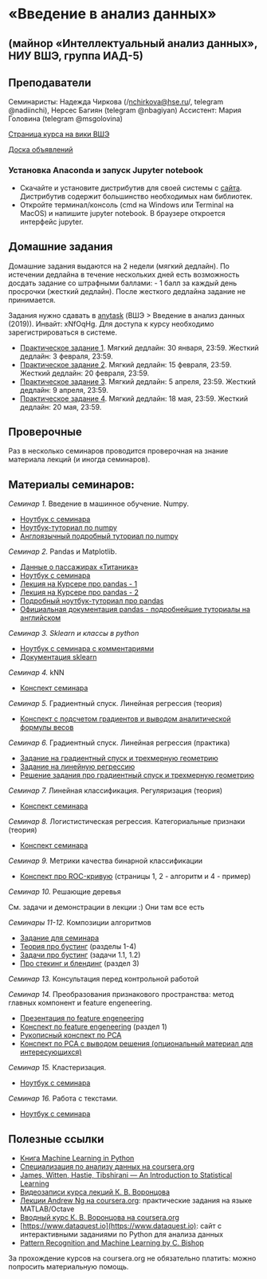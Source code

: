 # «Введение в анализ данных»
## (майнор «Интеллектуальный анализ данных», НИУ ВШЭ, группа ИАД-5)

## Преподаватели
Семинаристы: Надежда Чиркова (/nchirkova@hse.ru/, telegram @nadiinchi), Нерсес Багиян (telegram @nbagiyan)
Ассистент: Мария Головина (telegram @msgolovina)

[Страница курса на вики ВШЭ](http://wiki.cs.hse.ru/Майнор_Интеллектуальный_анализ_данных/Введение_в_анализ_данных)

[Доска объявлений](https://t.me/iad5_2019)

### Установка Anaconda и запуск Jupyter notebook
* Скачайте и установите дистрибутив для своей системы с [сайта](https://www.anaconda.com/download/). Дистрибутив содержит большинство необходимых нам библиотек.
* Откройте терминал/консоль (cmd на Windows или Terminal на MacOS) и напишите jupyter notebook. В браузере откроется интерфейс jupyter.

## Домашние задания
Домашние задания выдаются на 2 недели (мягкий дедлайн). По истечении дедлайна в течение нескольких дней есть возможность досдать задание со штрафными баллами: - 1 балл за каждый день просрочки (жесткий дедлайн). После жесткого дедлайна задание не принимается.

Задания нужно сдавать в [anytask](https://anytask.org) (ВШЭ > Введение в анализ данных (2019)). Инвайт: xNfOqHg. Для доступа к курсу необходимо зарегистрироваться в системе.

* [Практическое задание 1](https://github.com/nadiinchi/iad2019/blob/master/materials/hw_sem1.ipynb). Мягкий дедлайн: 30 января, 23:59. Жесткий дедлайн: 3 февраля, 23:59.
* [Практическое задание 2](https://github.com/nadiinchi/iad2019/blob/master/materials/Homework2.ipynb). Мягкий дедлайн: 15 февраля, 23:59. Жесткий дедлайн: 20 февраля, 23:59.
* [Практическое задание 3](https://github.com/nadiinchi/iad2019/blob/master/materials/homework3.ipynb). Мягкий дедлайн: 5 апреля, 23:59. Жесткий дедлайн: 9 апреля, 23:59.
* [Практическое задание 4](https://github.com/nadiinchi/iad2019/blob/master/materials/homework4_compositions.ipynb). Мягкий дедлайн: 18 мая, 23:59. Жесткий дедлайн: 20 мая, 23:59. 

## Проверочные
Раз в несколько семинаров проводится проверочная на знание материала лекций (и иногда семинаров).

## Материалы семинаров:
*Семинар 1.* Введение в машинное обучение. Numpy.
* [Ноутбук с семинара](https://github.com/nadiinchi/iad2019/blob/master/materials/sem1.ipynb)
* [Ноутбук-туториал по numpy](https://github.com/nadiinchi/HSE_minor_DataAnalysis_seminars_iad16/blob/master/materials/Sem2_NumPy.ipynb)
* [Англоязычный подробный туториал по numpy](http://nbviewer.jupyter.org/github/Atlas7/scipy-tentative-numpy-tutorials/blob/master/tentative-numpy-tutorial.ipynb)

*Семинар 2.* Pandas и Matplotlib.
* [Данные о пассажирах «Титаника»](https://raw.githubusercontent.com/iad34/seminars/master/materials/data_sem1.csv)
* [Ноутбук с семинара](https://github.com/iad-24/seminars/blob/master/materials/seminar_pandas.ipynb)
* [Лекция на Курсере про pandas - 1](https://www.coursera.org/learn/mathematics-and-python/lecture/rcjAW/pandas-data-frame)
* [Лекция на Курсере про pandas - 2](https://www.coursera.org/learn/mathematics-and-python/lecture/lsXAR/pandas-indieksatsiia-i-sieliektsiia)
* [Подробный ноутбук-туториал про pandas](https://github.com/nadiinchi/HSE_minor_DataAnalysis_seminars_iad16/blob/master/materials/Seminar3_pandas.ipynb)
* [Официальная документация pandas - подробнейшие туториалы на английском](http://pandas.pydata.org/pandas-docs/stable/10min.html)

*Семинар 3. Sklearn и классы в python*
* [Ноутбук с семинара с комментариями](https://github.com/nadiinchi/iad2019/blob/master/materials/Seminar_sklearn.ipynb)
* [Документация sklearn](http://scikit-learn.org/stable/index.html)

*Семинар 4.* kNN
* [Конспект семинара](https://github.com/nadiinchi/iad2019/blob/master/materials/seminar_4_knn.pdf)

*Семинар 5.* Градиентный спуск. Линейная регрессия (теория)
* [Конспект с подсчетом градиентов и выводом аналитической формулы весов](https://github.com/esokolov/ml-course-hse/blob/master/2018-fall/seminars/sem03-linregr.pdf)

*Семинар 6.* Градиентный спуск. Линейная регрессия (практика)
* [Задание на градиентный спуск и трехмерную геометрию](https://github.com/iad-24/seminars/blob/master/materials/Seminar5_3d_task.ipynb)
* [Задание на линейную регрессию](https://github.com/nadiinchi/iad2019/blob/master/materials/Seminar_linreg_practice.ipynb)
* [Решение задания про градиентный спуск и трехмерную геометрию](https://github.com/iad-24/seminars/blob/master/materials/Seminar5_3d_solution.ipynb)

*Cеминар 7.* Линейная классификация. Регуляризация (теория)

* [Конспект семинара](https://github.com/nadiinchi/iad2019/blob/master/materials/sem_7.pdf)

*Семинар 8.* Логистистическая регрессия. Категориальные признаки (теория)

* [Конспект семинара](https://github.com/nadiinchi/iad2019/blob/master/materials/sem_8.pdf)

*Семинар 9.* Метрики качества бинарной классификации
* [Конспект про ROC-кривую](https://github.com/esokolov/ml-course-hse/blob/master/2018-fall/seminars/sem05-linclass-metrics.pdf) (страницы 1, 2 - алгоритм и 4 - пример)

*Семинар 10.* Решающие деревья

См. задачи и демонстрации в лекции :) Они там все есть

*Семинары 11-12.* Композиции алгоритмов
* [Задание для семинара](https://github.com/nadiinchi/iad2019/blob/master/materials/sem10_task_ensembles.ipynb)
* [Теория про бустинг](https://github.com/esokolov/ml-course-hse/blob/master/2018-fall/lecture-notes/lecture09-ensembles.pdf) (разделы 1-4)
* [Задачи про бустинг](https://github.com/esokolov/ml-course-hse/blob/master/2018-fall/seminars/sem09-gbm-part1.pdf) (задачи 1.1, 1.2)
* [Про стекинг и блендинг](https://github.com/esokolov/ml-course-hse/blob/master/2018-fall/seminars/sem10-features.pdf) (раздел 3)

*Семинар 13.* Консультация перед контрольной работой

*Семинар 14.* Преобразования признакового пространства: метод главных компонент и feature engeneering.
* [Презентация по feature engeneering](https://github.com/nadiinchi/hse_cs_ml_course_2017_FTAD/blob/master/materials/presentation_vis_features.pdf)
* [Конспект по feature engeneering](https://github.com/esokolov/ml-course-hse/blob/master/2018-fall/seminars/sem10-features.pdf) (раздел 1)
* [Рукописный конспект по PCA](https://github.com/nadiinchi/iad2019/blob/master/materials/pca.jpeg)
* [Конспект по PCA с выводом решения (опциональный материал для интересующихся)](https://github.com/esokolov/ml-course-msu/blob/master/ML15-spring/lecture-notes/Sem06_pca.pdf)

*Семинар 15.* Кластеризация.
* [Ноутбук с семинара](https://github.com/nadiinchi/iad2019/blob/master/materials/Starter_clustering.ipynb)

*Семинар 16.* Работа с текстами.
* [Ноутбук с семинара](https://github.com/nadiinchi/iad2019/blob/master/materials/seminar%20kaggle%20toxic.ipynb)

## Полезные ссылки
* [Книга Machine Learning in Python](http://books.tarsoit.com/Python%20Machine%20Learning.pdf)
* [Специализация по анализу данных на coursera.org](https://ru.coursera.org/specializations/machine-learning-data-analysis)
* [James, Witten, Hastie, Tibshirani — An Introduction to Statistical Learning](http://www-bcf.usc.edu/~gareth/ISL/ISLR%20Sixth%20Printing.pdf)
* [Видеозаписи курса лекций К. В. Воронцова](https://yandexdataschool.ru/edu-process/courses/machine-learning)
* [Лекции Andrew Ng на coursera.org](https://www.coursera.org/learn/machine-learning): практические задания на языке MATLAB/Octave
* [Вводный курс К. В. Воронцова на coursera.org](https://www.coursera.org/learn/introduction-machine-learning)
* [https://www.dataquest.io](https://www.dataquest.io): сайт с интерактивными заданиями по Python для анализа данных
* [Pattern Recognition and Machine Learning by C. Bishop](http://www.rmki.kfki.hu/~banmi/elte/Bishop%20-%20Pattern%20Recognition%20and%20Machine%20Learning.pdf)

За прохождение курсов на coursera.org не обязательно платить: можно попросить материальную помощь.

